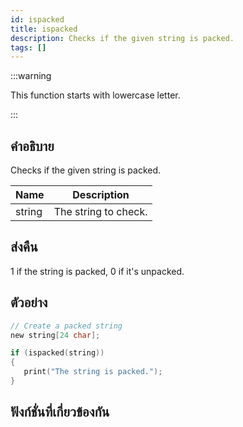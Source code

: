 ```yaml
---
id: ispacked
title: ispacked
description: Checks if the given string is packed.
tags: []
---
```


:::warning

This function starts with lowercase letter.

:::

## คำอธิบาย

Checks if the given string is packed.

| Name   | Description          |
| ------ | -------------------- |
| string | The string to check. |

## ส่งคืน

1 if the string is packed, 0 if it's unpacked.

## ตัวอย่าง

```c
// Create a packed string
new string[24 char];

if (ispacked(string))
{
   print("The string is packed.");
}
```

## ฟังก์ชั่นที่เกี่ยวข้องกัน

